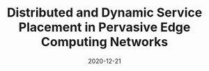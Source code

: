 ---
title: "Distributed and Dynamic Service Placement in Pervasive Edge Computing Networks"
authors:
- Zhaolong Ning
- Peiran Dong
- Xiaojie Wang
- Shupeng Wang
- Xiping Hu
- Song Guo
- Tie Qiu
- Bin Hu
- Ricky Y. K. Kwok

date: "2020-12-21"
doi: "10.1109/tpds.2020.3046000"

# Publication type.
# 1 = Conference paper; 2 = Journal article;
# 3 = Preprint Paper; 4 = Report; 5 = Book; 6 = Book section;
# 7 = Thesis; 8 = Patent
publication_types: ["2"]

# Publication name and optional abbreviated publication name.
publication: "*IEEE Trans. Parallel Distributed Syst.*"
publication_short: "TPDS"

url_pdf: https://doi.org/10.1109/TPDS.2020.3046000
# url_code: ''
# url_dataset: ''
# url_poster: ''
# url_project: ''
# url_slides: ''
# url_video: ''

---